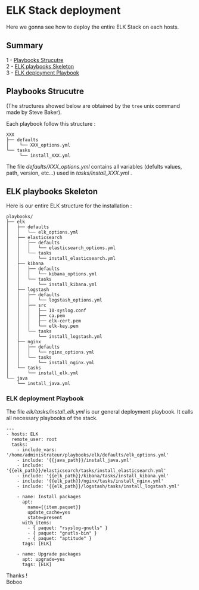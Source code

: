 # ELK Stack deployment

Here we gonna see how to deploy the entire ELK Stack on each hosts.

## Summary

1 - [Playbooks Strucutre](#playbooks-strucutre)  
2 - [ELK playbooks Skeleton](#elk-playbooks-skeleton)  
3 - [ELK deployment Playbook](#elk-deployment-playbook)

## Playbooks Strucutre

(The structures showed below are obtained by the ```tree``` unix command made by Steve Baker).  

Each playbook follow this structure :

```
XXX
├── defaults
│    └── XXX_options.yml
└── tasks
     └── install_XXX.yml

```

The file <i> defaults/XXX_options.yml </i> contains all variables (defults values, path, version, etc...) used in <i> tasks/install_XXX.yml </i>.

## ELK playbooks Skeleton

Here is our entire ELK structure for the installation :

```
playbooks/
├── elk
│   ├── defaults
│   │   └── elk_options.yml
│   ├── elasticsearch
│   │   ├── defaults
│   │   │   └── elasticsearch_options.yml
│   │   └── tasks
│   │       └── install_elasticsearch.yml
│   ├── kibana
│   │   ├── defaults
│   │   │   └── kibana_options.yml
│   │   └── tasks
│   │       └── install_kibana.yml
│   ├── logstash
│   │   ├── defaults
│   │   │   └── logstash_options.yml
│   │   ├── src
│   │   │   ├── 10-syslog.conf
│   │   │   ├── ca.pem
│   │   │   ├── elk-cert.pem
│   │   │   └── elk-key.pem
│   │   └── tasks
│   │       └── install_logstash.yml
│   ├── nginx
│   │   ├── defaults
│   │   │   └── nginx_options.yml
│   │   └── tasks
│   │       └── install_nginx.yml
│   └── tasks
│       └── install_elk.yml
└── java
    └── install_java.yml
  ```

### ELK deployment Playbook

The file <i> elk/tasks/install_elk.yml </i> is our general deployment playbook. It calls all necessary playbooks of the stack.

```
---
- hosts: ELK
  remote_user: root
  tasks:
    - include_vars: '/home/administrateur/playbooks/elk/defaults/elk_options.yml'
    - include: '{{java_path}}/install_java.yml'
    - include: '{{elk_path}}/elasticsearch/tasks/install_elasticsearch.yml'
    - include: '{{elk_path}}/kibana/tasks/install_kibana.yml'
    - include: '{{elk_path}}/nginx/tasks/install_nginx.yml'
    - include: '{{elk_path}}/logstash/tasks/install_logstash.yml'

    - name: Install packages
      apt:
        name={{item.paquet}}
        update_cache=yes
        state=present
      with_items:
        - { paquet: "rsyslog-gnutls" }
        - { paquet: "gnutls-bin" }
        - { paquet: "aptitude" }
      tags: [ELK]     

    - name: Upgrade packages
      apt: upgrade=yes
      tags: [ELK]    
```

Thanks !  
Boboo
